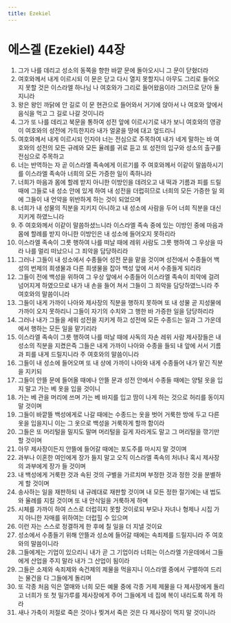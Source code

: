 ```yaml
---
title: Ezekiel
---
```


# 에스겔 (Ezekiel) 44장
1. 그가 나를 데리고 성소의 동쪽을 향한 바깥 문에 돌아오시니 그 문이 닫혔더라
1. 여호와께서 내게 이르시되 이 문은 닫고 다시 열지 못할지니 아무도 그리로 들어오지 못할 것은 이스라엘 하나님 나 여호와가 그리로 들어왔음이라 그러므로 닫아 둘지니라
1. 왕은 왕인 까닭에 안 길로 이 문 현관으로 들어와서 거기에 앉아서 나 여호와 앞에서 음식을 먹고 그 길로 나갈 것이니라
1. 그가 또 나를 데리고 북문을 통하여 성전 앞에 이르시기로 내가 보니 여호와의 영광이 여호와의 성전에 가득한지라 내가 얼굴을 땅에 대고 엎드리니
1. 여호와께서 내게 이르시되 인자야 너는 전심으로 주목하여 내가 네게 말하는 바 여호와의 성전의 모든 규례와 모든 율례를 귀로 듣고 또 성전의 입구와 성소의 출구를 전심으로 주목하고
1. 너는 반역하는 자 곧 이스라엘 족속에게 이르기를 주 여호와께서 이같이 말씀하시기를 이스라엘 족속아 너희의 모든 가증한 일이 족하니라
1. 너희가 마음과 몸에 할례 받지 아니한 이방인을 데려오고 내 떡과 기름과 피를 드릴 때에 그들로 내 성소 안에 있게 하여 내 성전을 더럽히므로 너희의 모든 가증한 일 외에 그들이 내 언약을 위반하게 하는 것이 되었으며
1. 너희가 내 성물의 직분을 지키지 아니하고 내 성소에 사람을 두어 너희 직분을 대신 지키게 하였느니라
1. 주 여호와께서 이같이 말씀하셨느니라 이스라엘 족속 중에 있는 이방인 중에 마음과 몸에 할례를 받지 아니한 이방인은 내 성소에 들어오지 못하리라
1. 이스라엘 족속이 그릇 행하여 나를 떠날 때에 레위 사람도 그릇 행하여 그 우상을 따라 나를 멀리 떠났으니 그 죄악을 담당하리라
1. 그러나 그들이 내 성소에서 수종들어 성전 문을 맡을 것이며 성전에서 수종들어 백성의 번제의 희생물과 다른 희생물을 잡아 백성 앞에 서서 수종들게 되리라
1. 그들이 전에 백성을 위하여 그 우상 앞에서 수종들어 이스라엘 족속이 죄악에 걸려 넘어지게 하였으므로 내가 내 손을 들어 쳐서 그들이 그 죄악을 담당하였느니라 주 여호와의 말씀이니라
1. 그들이 내게 가까이 나아와 제사장의 직분을 행하지 못하며 또 내 성물 곧 지성물에 가까이 오지 못하리니 그들이 자기의 수치와 그 행한 바 가증한 일을 담당하리라
1. 그러나 내가 그들을 세워 성전을 지키게 하고 성전에 모든 수종드는 일과 그 가운데에서 행하는 모든 일을 맡기리라
1. 이스라엘 족속이 그릇 행하여 나를 떠날 때에 사독의 자손 레위 사람 제사장들은 내 성소의 직분을 지켰은즉 그들은 내게 가까이 나아와 수종을 들되 내 앞에 서서 기름과 피를 내게 드릴지니라 주 여호와의 말씀이니라
1. 그들이 내 성소에 들어오며 또 내 상에 가까이 나아와 내게 수종들어 내가 맡긴 직분을 지키되
1. 그들이 안뜰 문에 들어올 때에나 안뜰 문과 성전 안에서 수종들 때에는 양털 옷을 입지 말고 가는 베 옷을 입을 것이니
1. 가는 베 관을 머리에 쓰며 가는 베 바지를 입고 땀이 나게 하는 것으로 허리를 동이지 말 것이며
1. 그들이 바깥뜰 백성에게로 나갈 때에는 수종드는 옷을 벗어 거룩한 방에 두고 다른 옷을 입을지니 이는 그 옷으로 백성을 거룩하게 할까 함이라
1. 그들은 또 머리털을 밀지도 말며 머리털을 길게 자라게도 말고 그 머리털을 깎기만 할 것이며
1. 아무 제사장이든지 안뜰에 들어갈 때에는 포도주를 마시지 말 것이며
1. 과부나 이혼한 여인에게 장가 들지 말고 오직 이스라엘 족속의 처녀나 혹시 제사장의 과부에게 장가 들 것이며
1. 내 백성에게 거룩한 것과 속된 것의 구별을 가르치며 부정한 것과 정한 것을 분별하게 할 것이며
1. 송사하는 일을 재판하되 내 규례대로 재판할 것이며 내 모든 정한 절기에는 내 법도와 율례를 지킬 것이며 또 내 안식일을 거룩하게 하며
1. 시체를 가까이 하여 스스로 더럽히지 못할 것이로되 부모나 자녀나 형제나 시집 가지 아니한 자매를 위하여는 더럽힐 수 있으며
1. 이런 자는 스스로 정결하게 한 후에 칠 일을 더 지낼 것이요
1. 성소에서 수종들기 위해 안뜰과 성소에 들어갈 때에는 속죄제를 드릴지니라 주 여호와의 말씀이니라
1. 그들에게는 기업이 있으리니 내가 곧 그 기업이라 너희는 이스라엘 가운데에서 그들에게 산업을 주지 말라 내가 그 산업이 됨이라
1. 그들은 소제와 속죄제와 속건제의 제물을 먹을지니 이스라엘 중에서 구별하여 드리는 물건을 다 그들에게 돌리며
1. 또 각종 처음 익은 열매와 너희 모든 예물 중에 각종 거제 제물을 다 제사장에게 돌리고 너희가 또 첫 밀가루를 제사장에게 주어 그들에게 네 집에 복이 내리도록 하게 하라
1. 새나 가축이 저절로 죽은 것이나 찢겨서 죽은 것은 다 제사장이 먹지 말 것이니라